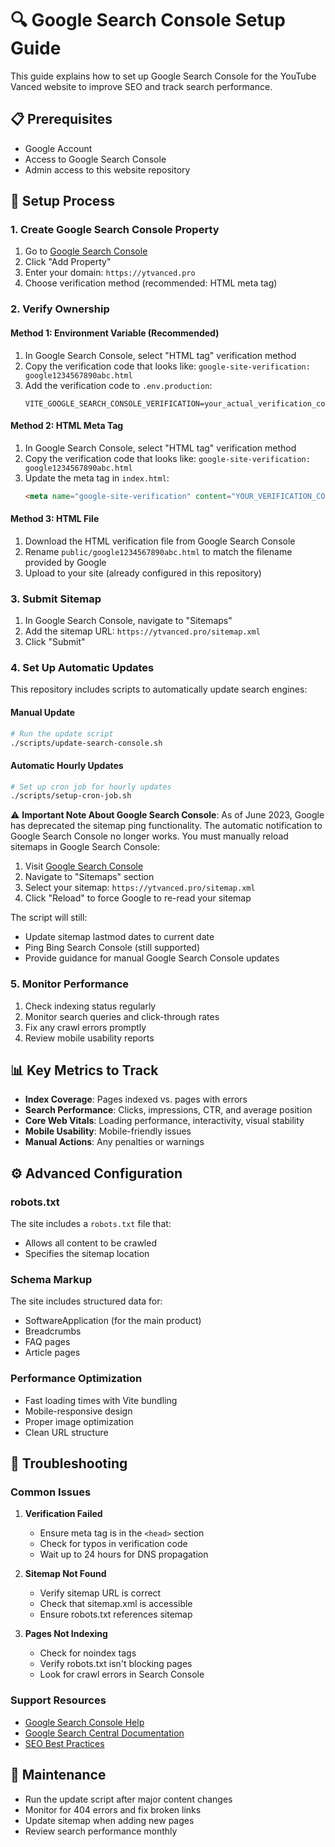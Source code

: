 # 🔍 Google Search Console Setup Guide

This guide explains how to set up Google Search Console for the YouTube Vanced website to improve SEO and track search performance.

## 📋 Prerequisites

- Google Account
- Access to Google Search Console
- Admin access to this website repository

## 🔧 Setup Process

### 1. Create Google Search Console Property

1. Go to [Google Search Console](https://search.google.com/search-console/)
2. Click "Add Property"
3. Enter your domain: `https://ytvanced.pro`
4. Choose verification method (recommended: HTML meta tag)

### 2. Verify Ownership

#### Method 1: Environment Variable (Recommended)
1. In Google Search Console, select "HTML tag" verification method
2. Copy the verification code that looks like: `google-site-verification: google1234567890abc.html`
3. Add the verification code to `.env.production`:
   ```
   VITE_GOOGLE_SEARCH_CONSOLE_VERIFICATION=your_actual_verification_code_here
   ```

#### Method 2: HTML Meta Tag
1. In Google Search Console, select "HTML tag" verification method
2. Copy the verification code that looks like: `google-site-verification: google1234567890abc.html`
3. Update the meta tag in `index.html`:
   ```html
   <meta name="google-site-verification" content="YOUR_VERIFICATION_CODE_HERE" />
   ```

#### Method 3: HTML File
1. Download the HTML verification file from Google Search Console
2. Rename `public/google1234567890abc.html` to match the filename provided by Google
3. Upload to your site (already configured in this repository)

### 3. Submit Sitemap

1. In Google Search Console, navigate to "Sitemaps"
2. Add the sitemap URL: `https://ytvanced.pro/sitemap.xml`
3. Click "Submit"

### 4. Set Up Automatic Updates

This repository includes scripts to automatically update search engines:

#### Manual Update
```bash
# Run the update script
./scripts/update-search-console.sh
```

#### Automatic Hourly Updates
```bash
# Set up cron job for hourly updates
./scripts/setup-cron-job.sh
```

⚠ **Important Note About Google Search Console**:
As of June 2023, Google has deprecated the sitemap ping functionality. The automatic notification to Google Search Console no longer works. You must manually reload sitemaps in Google Search Console:

1. Visit [Google Search Console](https://search.google.com/search-console)
2. Navigate to "Sitemaps" section
3. Select your sitemap: `https://ytvanced.pro/sitemap.xml`
4. Click "Reload" to force Google to re-read your sitemap

The script will still:
- Update sitemap lastmod dates to current date
- Ping Bing Search Console (still supported)
- Provide guidance for manual Google Search Console updates

### 5. Monitor Performance

1. Check indexing status regularly
2. Monitor search queries and click-through rates
3. Fix any crawl errors promptly
4. Review mobile usability reports

## 📊 Key Metrics to Track

- **Index Coverage**: Pages indexed vs. pages with errors
- **Search Performance**: Clicks, impressions, CTR, and average position
- **Core Web Vitals**: Loading performance, interactivity, visual stability
- **Mobile Usability**: Mobile-friendly issues
- **Manual Actions**: Any penalties or warnings

## ⚙️ Advanced Configuration

### robots.txt
The site includes a `robots.txt` file that:
- Allows all content to be crawled
- Specifies the sitemap location

### Schema Markup
The site includes structured data for:
- SoftwareApplication (for the main product)
- Breadcrumbs
- FAQ pages
- Article pages

### Performance Optimization
- Fast loading times with Vite bundling
- Mobile-responsive design
- Proper image optimization
- Clean URL structure

## 🚨 Troubleshooting

### Common Issues

1. **Verification Failed**
   - Ensure meta tag is in the `<head>` section
   - Check for typos in verification code
   - Wait up to 24 hours for DNS propagation

2. **Sitemap Not Found**
   - Verify sitemap URL is correct
   - Check that sitemap.xml is accessible
   - Ensure robots.txt references sitemap

3. **Pages Not Indexing**
   - Check for noindex tags
   - Verify robots.txt isn't blocking pages
   - Look for crawl errors in Search Console

### Support Resources

- [Google Search Console Help](https://support.google.com/webmasters/)
- [Google Search Central Documentation](https://developers.google.com/search)
- [SEO Best Practices](https://developers.google.com/search/docs/beginner/seo-starter-guide)

## 🔄 Maintenance

- Run the update script after major content changes
- Monitor for 404 errors and fix broken links
- Update sitemap when adding new pages
- Review search performance monthly